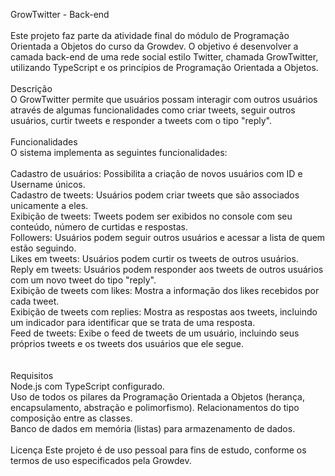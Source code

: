 GrowTwitter - Back-end<br>
<br>
Este projeto faz parte da atividade final do módulo de Programação Orientada a Objetos do curso da Growdev. O objetivo é desenvolver a camada back-end de uma rede 
social estilo Twitter, chamada GrowTwitter, utilizando TypeScript e os princípios de Programação Orientada a Objetos.
<br>
<br>
Descrição<br>
O GrowTwitter permite que usuários possam interagir com outros usuários através de algumas funcionalidades como criar tweets, seguir outros usuários, curtir tweets 
e responder a tweets com o tipo "reply".
<br>
<br>
Funcionalidades<br>
O sistema implementa as seguintes funcionalidades:
<br>
<br>
Cadastro de usuários: Possibilita a criação de novos usuários com ID e Username únicos.<br>
Cadastro de tweets: Usuários podem criar tweets que são associados unicamente a eles.<br>
Exibição de tweets: Tweets podem ser exibidos no console com seu conteúdo, número de curtidas e respostas.<br>
Followers: Usuários podem seguir outros usuários e acessar a lista de quem estão seguindo.<br>
Likes em tweets: Usuários podem curtir os tweets de outros usuários.<br>
Reply em tweets: Usuários podem responder aos tweets de outros usuários com um novo tweet do tipo "reply".<br>
Exibição de tweets com likes: Mostra a informação dos likes recebidos por cada tweet.<br>
Exibição de tweets com replies: Mostra as respostas aos tweets, incluindo um indicador para identificar que se trata de uma resposta.<br>
Feed de tweets: Exibe o feed de tweets de um usuário, incluindo seus próprios tweets e os tweets dos usuários que ele segue.<br>
<br>
<br>
Requisitos<br>
Node.js com TypeScript configurado.<br>
Uso de todos os pilares da Programação Orientada a Objetos (herança, encapsulamento, abstração e polimorfismo).
Relacionamentos do tipo composição entre as classes.<br>
Banco de dados em memória (listas) para armazenamento de dados.
<br>
<br>
Licença
Este projeto é de uso pessoal para fins de estudo, conforme os termos de uso especificados pela Growdev.
